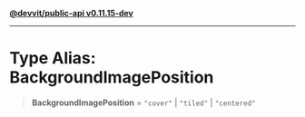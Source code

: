 [**@devvit/public-api v0.11.15-dev**](../../README.md)

---

# Type Alias: BackgroundImagePosition

> **BackgroundImagePosition** = `"cover"` \| `"tiled"` \| `"centered"`
